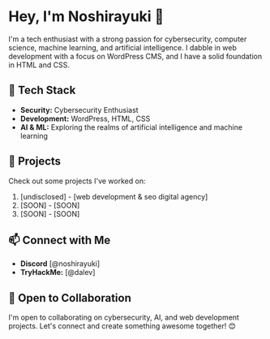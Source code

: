 # Hey, I'm Noshirayuki 👋

I'm a tech enthusiast with a strong passion for cybersecurity, computer science, machine learning, and artificial intelligence. I dabble in web development with a focus on WordPress CMS, and I have a solid foundation in HTML and CSS.

## 🔧 Tech Stack

- **Security:** Cybersecurity Enthusiast
- **Development:** WordPress, HTML, CSS
- **AI & ML:** Exploring the realms of artificial intelligence and machine learning

## 🚀 Projects

Check out some projects I've worked on:

1. [undisclosed] - [web development & seo digital agency]
2. [SOON] - [SOON]
3. [SOON] - [SOON]

## 📫 Connect with Me

- **Discord** [@noshirayuki]
- **TryHackMe:** [@dalev]

## 🤝 Open to Collaboration

I'm open to collaborating on cybersecurity, AI, and web development projects. Let's connect and create something awesome together! 😊


<!---
noshirayuki/noshirayuki is a ✨ special ✨ repository because its `README.md` (this file) appears on your GitHub profile.
You can click the Preview link to take a look at your changes.
--->
